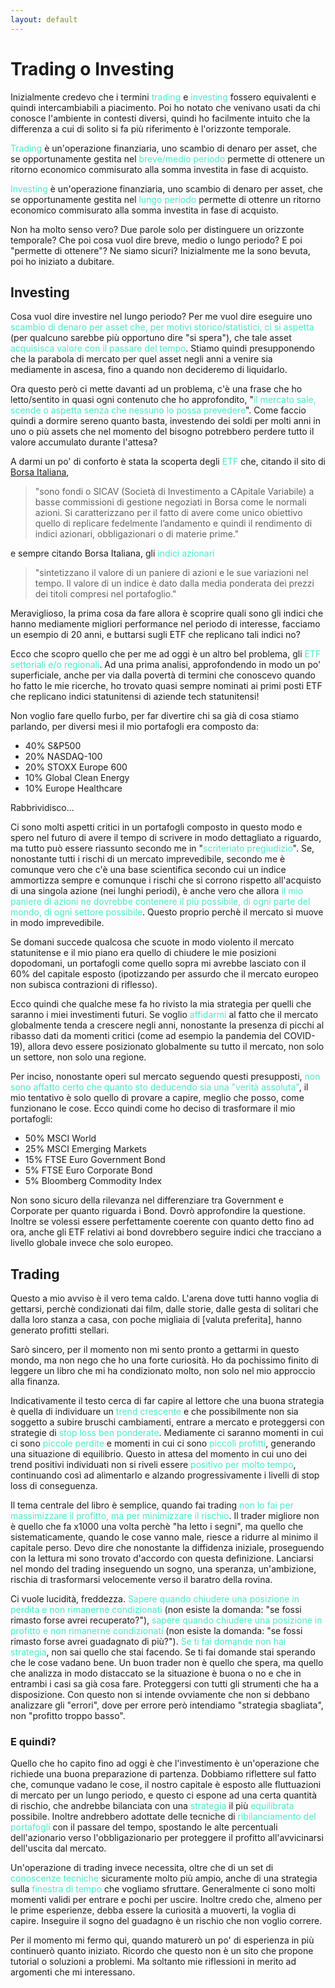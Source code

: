 ```yaml
---
layout: default
---
```


# Trading o Investing

Inizialmente credevo che i termini <span style="color:#46eac7">trading</span> e <span style="color:#46eac7">investing</span> fossero equivalenti e quindi intercambiabili a piacimento. Poi ho notato che venivano usati da chi conosce l'ambiente in contesti diversi, quindi ho facilmente intuito che la differenza a cui di solito si fa più riferimento è l'orizzonte temporale.

<span style="color:#46eac7">Trading</span> è un'operazione finanziaria, uno scambio di denaro per asset, che se opportunamente gestita nel <span style="color:#46eac7">breve/medio periodo</span> permette di ottenere un ritorno economico commisurato alla somma investita in fase di acquisto.

<span style="color:#46eac7">Investing</span> è un'operazione finanziaria, uno scambio di denaro per asset, che se opportunamente gestita nel <span style="color:#46eac7">lungo periodo</span> permette di ottenre un ritorno economico commisurato alla somma investita in fase di acquisto.

Non ha molto senso vero? Due parole solo per distinguere un orizzonte temporale? Che poi cosa vuol dire breve, medio o lungo periodo? E poi "permette di ottenere"? Ne siamo sicuri? Inizialmente me la sono bevuta, poi ho iniziato a dubitare. 

## Investing

Cosa vuol dire investire nel lungo periodo? Per me vuol dire eseguire uno <span style="color:#46eac7">scambio di denaro per asset che, per motivi storico/statistici, ci si aspetta</span> (per qualcuno sarebbe più opportuno dire "si spera"), che tale asset <span style="color:#46eac7">acquisisca valore con il passare del tempo</span>. Stiamo quindi presupponendo che la parabola di mercato per quel asset negli anni a venire sia mediamente in ascesa, fino a quando non decideremo di liquidarlo. 

Ora questo però ci mette davanti ad un problema, c'è una frase che ho letto/sentito in quasi ogni contenuto che ho approfondito, "<span style="color:#46eac7">il mercato sale, scende o aspetta senza che nessuno lo possa prevedere</span>". Come faccio quindi a dormire sereno quanto basta, investendo dei soldi per molti anni in uno o più assets che nel momento del bisogno potrebbero perdere tutto il valore accumulato durante l'attesa? 

A darmi un po' di conforto è stata la scoperta degli <span style="color:#46eac7">ETF</span> che, citando il sito di <a href="https://www.borsaitaliana.it/etf/formazione/cosaeunetf/coseunetf.htm" target="_blank">Borsa Italiana</a>, 

> "sono fondi o SICAV (Società di Investimento a CApitale Variabile) a basse commissioni di gestione negoziati in Borsa come le normali azioni. Si caratterizzano per il fatto di avere come unico obiettivo quello di replicare fedelmente l’andamento e quindi il rendimento di indici azionari, obbligazionari o di materie prime."

e sempre citando Borsa Italiana, gli <span style="color:#46eac7">indici azionari</span>

> "sintetizzano il valore di un paniere di azioni e le sue variazioni nel tempo. Il valore di un indice è dato dalla media ponderata dei prezzi dei titoli compresi nel portafoglio."

Meraviglioso, la prima cosa da fare allora è scoprire quali sono gli indici che hanno mediamente migliori performance nel periodo di interesse, facciamo un esempio di 20 anni, e buttarsi sugli ETF che replicano tali indici no?

Ecco che scopro quello che per me ad oggi è un altro bel problema, gli <span style="color:#46eac7">ETF settoriali e/o regionali</span>. Ad una prima analisi, approfondendo in modo un po' superficiale, anche per via dalla povertà di termini che conoscevo quando ho fatto le mie ricerche, ho trovato quasi sempre nominati ai primi posti ETF che replicano indici statunitensi di aziende tech statunitensi! 

Non voglio fare quello furbo, per far divertire chi sa già di cosa stiamo parlando, per diversi mesi il mio portafogli era composto da:
* 40% S&P500
* 20% NASDAQ-100
* 20% STOXX Europe 600
* 10% Global Clean Energy
* 10% Europe Healthcare

Rabbrividisco...

Ci sono molti aspetti critici in un portafogli composto in questo modo e spero nel futuro di avere il tempo di scrivere in modo dettagliato a riguardo, ma tutto può essere riassunto secondo me in "<span style="color:#46eac7">scriteriato pregiudizio</span>". Se, nonostante tutti i rischi di un mercato imprevedibile, secondo me è comunque vero che c'è una base scientifica secondo cui un indice ammortizza sempre e comunque i rischi che si corrono rispetto all'acquisto di una singola azione (nei lunghi periodi), è anche vero che allora <span style="color:#46eac7">il mio paniere di azioni ne dovrebbe contenere il più possibile, di ogni parte del mondo, di ogni settore possibile</span>. Questo proprio perchè il mercato si muove in modo imprevedibile. 

Se domani succede qualcosa che scuote in modo violento il mercato statunitense e il mio piano era quello di chiudere le mie posizioni dopodomani, un portafogli come quello sopra mi avrebbe lasciato con il 60% del capitale esposto (ipotizzando per assurdo che il mercato europeo non subisca contrazioni di riflesso).

Ecco quindi che qualche mese fa ho rivisto la mia strategia per quelli che saranno i miei investimenti futuri. Se voglio <span style="color:#46eac7">affidarmi</span> al fatto che il mercato globalmente tenda a crescere negli anni, nonostante la presenza di picchi al ribasso dati da momenti critici (come ad esempio la pandemia del COVID-19), allora devo essere posizionato globalmente su tutto il mercato, non solo un settore, non solo una regione. 

Per inciso, nonostante operi sul mercato seguendo questi presupposti, <span style="color:#46eac7">non sono affatto certo che quanto sto deducendo sia una "verità assoluta"</span>, il mio tentativo è solo quello di provare a capire, meglio che posso, come funzionano le cose. Ecco quindi come ho deciso di trasformare il mio portafogli:
* 50% MSCI World
* 25% MSCI Emerging Markets
* 15% FTSE Euro Government Bond
* 5% FTSE Euro Corporate Bond
* 5% Bloomberg Commodity Index

Non sono sicuro della rilevanza nel differenziare tra Government e Corporate per quanto riguarda i Bond. Dovrò approfondire la questione. Inoltre se volessi essere perfettamente coerente con quanto detto fino ad ora, anche gli ETF relativi ai bond dovrebbero seguire indici che tracciano a livello globale invece che solo europeo.

## Trading

Questo a mio avviso è il vero tema caldo. L'arena dove tutti hanno voglia di gettarsi, perchè condizionati dai film, dalle storie, dalle gesta di solitari che dalla loro stanza a casa, con poche migliaia di [valuta preferita], hanno generato profitti stellari.

Sarò sincero, per il momento non mi sento pronto a gettarmi in questo mondo, ma non nego che ho una forte curiosità. Ho da pochissimo finito di leggere un libro che mi ha condizionato molto, non solo nel mio approccio alla finanza.

Indicativamente il testo cerca di far capire al lettore che una buona strategia è quella di individuare un <span style="color:#46eac7">trend crescente</span> e che possibilmente non sia soggetto a subire bruschi cambiamenti, entrare a mercato e proteggersi con strategie di <span style="color:#46eac7">stop loss ben ponderate</span>. Mediamente ci saranno momenti in cui ci sono <span style="color:#46eac7">piccole perdite</span> e momenti in cui ci sono <span style="color:#46eac7">piccoli profitti</span>, generando una situazione di equilibrio. Questo in attesa del momento in cui uno dei trend positivi individuati non si riveli essere <span style="color:#46eac7">positivo per molto tempo</span>, continuando così ad alimentarlo e alzando progressivamente i livelli di stop loss di conseguenza.

Il tema centrale del libro è semplice, quando fai trading <span style="color:#46eac7">non lo fai per massimizzare il profitto, ma per minimizzare il rischio</span>. Il trader migliore non è quello che fa x1000 una volta perchè "ha letto i segni", ma quello che sistematicamente, quando le cose vanno male, riesce a ridurre al minimo il capitale perso. Devo dire che nonostante la diffidenza iniziale, proseguendo con la lettura mi sono trovato d'accordo con questa definizione. Lanciarsi nel mondo del trading inseguendo un sogno, una speranza, un'ambizione, rischia di trasformarsi velocemente verso il baratro della rovina. 

Ci vuole lucidità, freddezza. <span style="color:#46eac7">Sapere quando chiudere una posizione in perdita e non rimanerne condizionati</span> (non esiste la domanda: "se fossi rimasto forse avrei recuperato?"), <span style="color:#46eac7">sapere quando chiudere una posizione in profitto e non rimanerne condizionati</span> (non esiste la domanda: "se fossi rimasto forse avrei guadagnato di più?"). <span style="color:#46eac7">Se ti fai domande non hai strategia</span>, non sai quello che stai facendo. Se ti fai domande stai sperando che le cose vadano bene. Un buon trader non è quello che spera, ma quello che analizza in modo distaccato se la situazione è buona o no e che in entrambi i casi sa già cosa fare. Proteggersi con tutti gli strumenti che ha a disposizione. Con questo non si intende ovviamente che non si debbano analizzare gli "errori", dove per errore però intendiamo "strategia sbagliata", non "profitto troppo basso".

### E quindi?

Quello che ho capito fino ad oggi è che l'investimento è un'operazione che richiede una buona preparazione di partenza. Dobbiamo riflettere sul fatto che, comunque vadano le cose, il nostro capitale è esposto alle fluttuazioni di mercato per un lungo periodo, e questo ci espone ad una certa quantità di rischio, che andrebbe bilanciata con una <span style="color:#46eac7">strategia</span> il più <span style="color:#46eac7">equilibrata</span> possibile. Inoltre andrebbero adottate delle tecniche di <span style="color:#46eac7">ribilanciamento del portafogli</span> con il passare del tempo, spostando le alte percentuali dell'azionario verso l'obbligazionario per proteggere il profitto all'avvicinarsi dell'uscita dal mercato.

Un'operazione di trading invece necessita, oltre che di un set di <span style="color:#46eac7">conoscenze tecniche</span> sicuramente molto più ampio, anche di una strategia sulla <span style="color:#46eac7">finestra di tempo</span> che vogliamo sfruttare. Generalmente ci sono molti momenti validi per entrare e pochi per uscire. Inoltre credo che, almeno per le prime esperienze, debba essere la curiosità a muoverti, la voglia di capire. Inseguire il sogno del guadagno è un rischio che non voglio correre.

Per il momento mi fermo qui, quando maturerò un po' di esperienza in più continuerò quanto iniziato. Ricordo che questo non è un sito che propone tutorial o soluzioni a problemi. Ma soltanto mie riflessioni in merito ad argomenti che mi interessano.